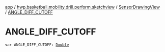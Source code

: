 [app](../../index.md) / [hwp.basketball.mobility.drill.perform.sketchview](../index.md) / [SensorDrawingView](index.md) / [ANGLE_DIFF_CUTOFF](.)

# ANGLE_DIFF_CUTOFF

`var ANGLE_DIFF_CUTOFF: `[`Double`](https://kotlinlang.org/api/latest/jvm/stdlib/kotlin/-double/index.html)